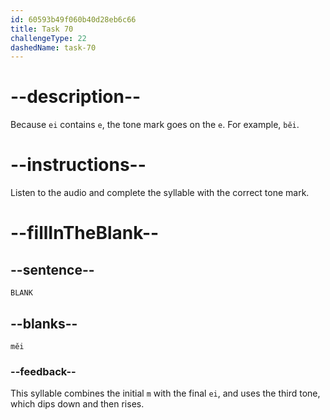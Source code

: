 ```yaml
---
id: 60593b49f060b40d28eb6c66
title: Task 70
challengeType: 22
dashedName: task-70
---
```


<!-- (Audio) A: měi -->

# --description--

Because `ei` contains `e`, the tone mark goes on the `e`. For example, `běi`.

# --instructions--

Listen to the audio and complete the syllable with the correct tone mark.

# --fillInTheBlank--

## --sentence--

`BLANK`

## --blanks--

`měi`

### --feedback--

This syllable combines the initial `m` with the final `ei`, and uses the third tone, which dips down and then rises.
